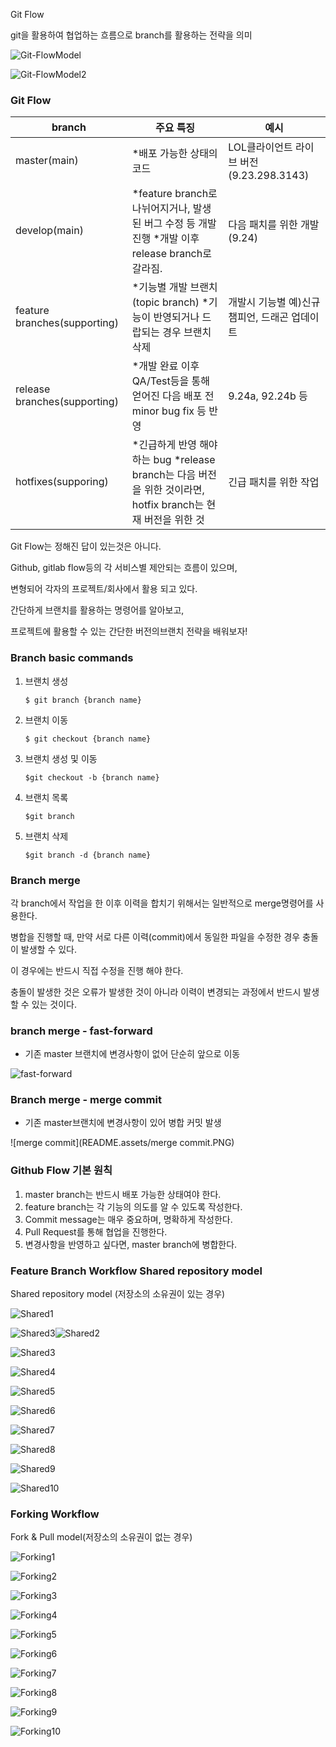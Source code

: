 Git Flow

git을 활용하여 협업하는 흐름으로 branch를 활용하는 전략을 의미

![Git-FlowModel](README.assets/Git-FlowModel.PNG)

![Git-FlowModel2](README.assets/Git-FlowModel2.PNG)

### Git Flow

| branch                       | 주요 특징                                                    | 예시                                         |
| ---------------------------- | ------------------------------------------------------------ | -------------------------------------------- |
| master(main)                 | *배포 가능한 상태의 코드                                     | LOL클라이언트 라이브 버전(9.23.298.3143)     |
| develop(main)                | *feature branch로 나뉘어지거나, 발생된 버그 수정 등 개발 진행 *개발 이후 release branch로 갈라짐. | 다음 패치를 위한 개발(9.24)                  |
| feature branches(supporting) | *기능별 개발 브랜치(topic branch) *기능이 반영되거나 드랍되는 경우 브랜치 삭제 | 개발시 기능별 예)신규챔피언, 드래곤 업데이트 |
| release branches(supporting) | *개발 완료 이후 QA/Test등을 통해 얻어진 다음 배포 전 minor bug fix 등 반영 | 9.24a, 92.24b 등                             |
| hotfixes(supporing)          | *긴급하게 반영 해야하는 bug *release branch는 다음 버전을 위한 것이라면, hotfix branch는 현재 버전을 위한 것 | 긴급 패치를 위한 작업                        |



Git Flow는 정해진 답이 있는것은 아니다.

Github, gitlab flow등의 각 서비스별 제안되는 흐름이 있으며,

변형되어 각자의 프로젝트/회사에서 활용 되고 있다.

간단하게 브랜치를 활용하는 명령어를 알아보고,

프로젝트에 활용할 수 있는 간단한 버전의브랜치 전략을 배워보자!



### Branch basic commands

1. 브랜치 생성

   `$ git branch {branch name}`

2. 브랜치 이동

   `$ git checkout {branch name}`

3. 브랜치 생성 및 이동

   `$git checkout -b {branch name}`

4. 브랜치 목록

   `$git branch`

5. 브랜치 삭제

   `$git branch -d {branch name}`

   

### Branch merge

각 branch에서 작업을 한 이후 이력을 합치기 위해서는 일반적으로 merge명령어를 사용한다.

병합을 진행할 때, 만약 서로 다른 이력(commit)에서 동일한 파일을 수정한 경우 충돌이 발생할 수 있다.

이 경우에는 반드시 직접 수정을 진행 해야 한다.

충돌이 발생한 것은 오류가 발생한 것이 아니라 이력이 변경되는 과정에서 반드시 발생할 수 있는 것이다.



### branch merge - fast-forward

* 기존 master 브랜치에 변경사항이 없어 단순히 앞으로 이동

![fast-forward](README.assets/fast-forward.PNG)



### Branch merge - merge commit

* 기존 master브랜치에 변경사항이 있어 병합 커밋 발생

![merge commit](README.assets/merge commit.PNG)



### Github Flow 기본 원칙

1. master branch는 반드시 배포 가능한 상태여야 한다.
2. feature branch는 각 기능의 의도를 알 수 있도록 작성한다.
3. Commit message는 매우 중요하며, 명확하게 작성한다.
4.  Pull Request를 통해 협업을 진행한다.
5. 변경사항을 반영하고 싶다면, master branch에 병합한다.





### Feature Branch Workflow Shared repository model

Shared repository model (저장소의 소유권이 있는 경우)

![Shared1](README.assets/Shared1.PNG)

![Shared3](README.assets/Shared3.PNG)![Shared2](README.assets/Shared2.PNG)

![Shared3](README.assets/Shared3-16574982053381.PNG)

![Shared4](README.assets/Shared4.PNG)

![Shared5](README.assets/Shared5.PNG)

![Shared6](README.assets/Shared6.PNG)

![Shared7](README.assets/Shared7.PNG)

![Shared8](README.assets/Shared8.PNG)

![Shared9](README.assets/Shared9.PNG)

![Shared10](README.assets/Shared10.PNG)



### Forking Workflow 

Fork & Pull model(저장소의 소유권이 없는 경우)



![Forking1](README.assets/Forking1.PNG)

![Forking2](README.assets/Forking2.PNG)

![Forking3](README.assets/Forking3.PNG)

![Forking4](README.assets/Forking4.PNG)

![Forking5](README.assets/Forking5.PNG)

![Forking6](README.assets/Forking6.PNG)

![Forking7](README.assets/Forking7.PNG)

![Forking8](README.assets/Forking8.PNG)

![Forking9](README.assets/Forking9.PNG)

![Forking10](README.assets/Forking10.PNG)

